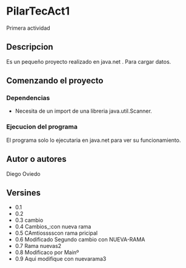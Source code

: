 
# PilarTecAct1
Primera actividad

## Descripcion

Es un pequeño proyecto realizado en java.net . Para cargar datos.  

## Comenzando el proyecto

### Dependencias

- Necesita de un import de una libreria java.util.Scanner.

### Ejecucion del programa

El programa solo lo ejecutaria en java.net para ver su funcionamiento.

## Autor o autores

Diego Oviedo

## Versines
	
- 0.1
- 0.2
- 0.3 cambio
- 0.4 Cambios_:con nueva rama
- 0.5 CAmtiosssscon rama pricipal
- 0.6 Modificado Segundo cambio con NUEVA-RAMA
- 0.7 Rama nuevas2
- 0.8 Modificaco por Mainº
- 0.9 Aqui modifique con nuevarama3



